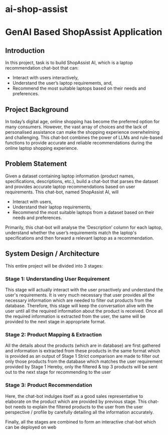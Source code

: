 # ai-shop-assist
# GenAI Based ShopAssist Application

## Introduction

In this project, task is to build ShopAssist AI, which is a laptop recommendation chat-bot that can:
- Interact with users interactively,
- Understand the user’s laptop requirements, and,
- Recommend the most suitable laptops based on their needs and preferences.

## Project Background
In today’s digital age, online shopping has become the preferred option for many consumers.
However, the vast array of choices and the lack of personalised assistance can make the shopping experience overwhelming and challenging.
This chat-bot combines the power of LLMs and rule-based functions to provide accurate and reliable recommendations during the online laptop shopping experience.

## Problem Statement
Given a dataset containing laptop information (product names, specifications, descriptions, etc.), build a chat-bot that parses the dataset and provides accurate laptop recommendations based on user requirements. 
This chat-bot, named ShopAssist AI, will
- Interact with users,
- Understand their laptop requirements,
- Recommend the most suitable laptops from a dataset based on their needs and preferences.

Primarily, this chat-bot will analyse the ‘Description’ column for each laptop,
understand whether the user’s requirements match the laptop's specifications and
then forward a relevant laptop as a recommendation.

## System Design / Architecture
This entire project will be divided into 3 stages:

### Stage 1: Understanding User Requirement
This stage will actually interact with the user proactively and understand the user's requirements.
It is very much necessary that user provides all the necessary information which are needed to filter out products from the database.
Therefore, this stage will keep the conversation alive with the user until all the required information about the product is received.
Once all the required information is extracted from the user, the same will be provided to the next stage in appropriate format.

### Stage 2: Product Mapping & Extraction
All the details about the products (which are in database) are first gathered and 
information is extracted from these products in the same format which is provided as an output of Stage 1
Strict comparison are made to filter out only those products from the database which matches the user requirement provided by Stage 1
Hereby, only the filtered & top 3 products will be sent out  to the next stage for recommending to the user

### Stage 3: Product Recommendation
Here, the chat-bot indulges itself as a good sales representative to elaborate on the product which are provided by previous stage.
This chat-bot needs to explain the filtered products to the user from the user perspective / profile by carefully detailing all the information accurately.

Finally, all the stages are combined to form an interactive chat-bot which can be deployed on web
